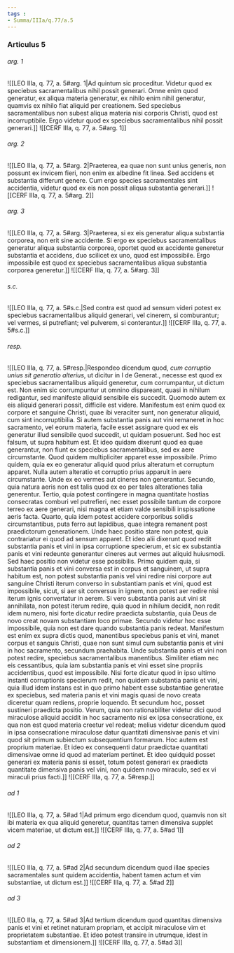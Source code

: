 ```yaml
---
tags : 
- Summa/IIIa/q.77/a.5
---
```


### Articulus 5

###### arg. 1
![[LEO IIIa, q. 77, a. 5#arg. 1|Ad quintum sic proceditur. Videtur quod ex speciebus sacramentalibus nihil possit generari. Omne enim quod generatur, ex aliqua materia generatur, ex nihilo enim nihil generatur, quamvis ex nihilo fiat aliquid per creationem. Sed speciebus sacramentalibus non subest aliqua materia nisi corporis Christi, quod est incorruptibile. Ergo videtur quod ex speciebus sacramentalibus nihil possit generari.]]
![[CERF IIIa, q. 77, a. 5#arg. 1]]

###### arg. 2
![[LEO IIIa, q. 77, a. 5#arg. 2|Praeterea, ea quae non sunt unius generis, non possunt ex invicem fieri, non enim ex albedine fit linea. Sed accidens et substantia differunt genere. Cum ergo species sacramentales sint accidentia, videtur quod ex eis non possit aliqua substantia generari.]]
![[CERF IIIa, q. 77, a. 5#arg. 2]]

###### arg. 3
![[LEO IIIa, q. 77, a. 5#arg. 3|Praeterea, si ex eis generatur aliqua substantia corporea, non erit sine accidente. Si ergo ex speciebus sacramentalibus generatur aliqua substantia corporea, oportet quod ex accidente generetur substantia et accidens, duo scilicet ex uno, quod est impossibile. Ergo impossibile est quod ex speciebus sacramentalibus aliqua substantia corporea generetur.]]
![[CERF IIIa, q. 77, a. 5#arg. 3]]

###### s.c.
![[LEO IIIa, q. 77, a. 5#s.c.|Sed contra est quod ad sensum videri potest ex speciebus sacramentalibus aliquid generari, vel cinerem, si comburantur; vel vermes, si putrefiant; vel pulverem, si conterantur.]]
![[CERF IIIa, q. 77, a. 5#s.c.]]

###### resp.
![[LEO IIIa, q. 77, a. 5#resp.|Respondeo dicendum quod, *cum corruptio unius sit generatio alterius*, ut dicitur in I de Generat., necesse est quod ex speciebus sacramentalibus aliquid generetur, cum corrumpantur, ut dictum est. Non enim sic corrumpuntur ut omnino dispareant, quasi in nihilum redigantur, sed manifeste aliquid sensibile eis succedit. Quomodo autem ex eis aliquid generari possit, difficile est videre. Manifestum est enim quod ex corpore et sanguine Christi, quae ibi veraciter sunt, non generatur aliquid, cum sint incorruptibilia. Si autem substantia panis aut vini remaneret in hoc sacramento, vel eorum materia, facile esset assignare quod ex eis generatur illud sensibile quod succedit, ut quidam posuerunt. Sed hoc est falsum, ut supra habitum est. Et ideo quidam dixerunt quod ea quae generantur, non fiunt ex speciebus sacramentalibus, sed ex aere circumstante. Quod quidem multipliciter apparet esse impossibile. Primo quidem, quia ex eo generatur aliquid quod prius alteratum et corruptum apparet. Nulla autem alteratio et corruptio prius apparuit in aere circumstante. Unde ex eo vermes aut cineres non generantur. Secundo, quia natura aeris non est talis quod ex eo per tales alterationes talia generentur. Tertio, quia potest contingere in magna quantitate hostias consecratas comburi vel putrefieri, nec esset possibile tantum de corpore terreo ex aere generari, nisi magna et etiam valde sensibili inspissatione aeris facta. Quarto, quia idem potest accidere corporibus solidis circumstantibus, puta ferro aut lapidibus, quae integra remanent post praedictorum generationem. Unde haec positio stare non potest, quia contrariatur ei quod ad sensum apparet. Et ideo alii dixerunt quod redit substantia panis et vini in ipsa corruptione specierum, et sic ex substantia panis et vini redeunte generantur cineres aut vermes aut aliquid huiusmodi. Sed haec positio non videtur esse possibilis. Primo quidem quia, si substantia panis et vini conversa est in corpus et sanguinem, ut supra habitum est, non potest substantia panis vel vini redire nisi corpore aut sanguine Christi iterum converso in substantiam panis et vini, quod est impossibile, sicut, si aer sit conversus in ignem, non potest aer redire nisi iterum ignis convertatur in aerem. Si vero substantia panis aut vini sit annihilata, non potest iterum redire, quia quod in nihilum decidit, non redit idem numero, nisi forte dicatur redire praedicta substantia, quia Deus de novo creat novam substantiam loco primae. Secundo videtur hoc esse impossibile, quia non est dare quando substantia panis redeat. Manifestum est enim ex supra dictis quod, manentibus speciebus panis et vini, manet corpus et sanguis Christi, quae non sunt simul cum substantia panis et vini in hoc sacramento, secundum praehabita. Unde substantia panis et vini non potest redire, speciebus sacramentalibus manentibus. Similiter etiam nec eis cessantibus, quia iam substantia panis et vini esset sine propriis accidentibus, quod est impossibile. Nisi forte dicatur quod in ipso ultimo instanti corruptionis specierum redit, non quidem substantia panis et vini, quia illud idem instans est in quo primo habent esse substantiae generatae ex speciebus, sed materia panis et vini magis quasi de novo creata diceretur quam rediens, proprie loquendo. Et secundum hoc, posset sustineri praedicta positio. Verum, quia non rationabiliter videtur dici quod miraculose aliquid accidit in hoc sacramento nisi ex ipsa consecratione, ex qua non est quod materia creetur vel redeat; melius videtur dicendum quod in ipsa consecratione miraculose datur quantitati dimensivae panis et vini quod sit primum subiectum subsequentium formarum. Hoc autem est proprium materiae. Et ideo ex consequenti datur praedictae quantitati dimensivae omne id quod ad materiam pertinet. Et ideo quidquid posset generari ex materia panis si esset, totum potest generari ex praedicta quantitate dimensiva panis vel vini, non quidem novo miraculo, sed ex vi miraculi prius facti.]]
![[CERF IIIa, q. 77, a. 5#resp.]]

###### ad 1
![[LEO IIIa, q. 77, a. 5#ad 1|Ad primum ergo dicendum quod, quamvis non sit ibi materia ex qua aliquid generetur, quantitas tamen dimensiva supplet vicem materiae, ut dictum est.]]
![[CERF IIIa, q. 77, a. 5#ad 1]]

###### ad 2
![[LEO IIIa, q. 77, a. 5#ad 2|Ad secundum dicendum quod illae species sacramentales sunt quidem accidentia, habent tamen actum et vim substantiae, ut dictum est.]]
![[CERF IIIa, q. 77, a. 5#ad 2]]

###### ad 3
![[LEO IIIa, q. 77, a. 5#ad 3|Ad tertium dicendum quod quantitas dimensiva panis et vini et retinet naturam propriam, et accipit miraculose vim et proprietatem substantiae. Et ideo potest transire in utrumque, idest in substantiam et dimensionem.]]
![[CERF IIIa, q. 77, a. 5#ad 3]]

